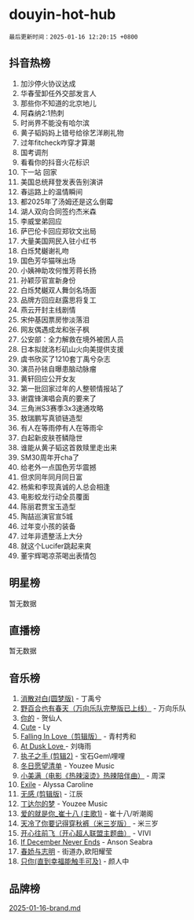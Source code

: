 # douyin-hot-hub

`最后更新时间：2025-01-16 12:20:15 +0800`

## 抖音热榜

1. 加沙停火协议达成
1. 华春莹卸任外交部发言人
1. 那些你不知道的北京地儿
1. 阿森纳2:1热刺
1. 时尚界不能没有哈尔滨
1. 黄子韬妈妈上错号给徐艺洋刷礼物
1. 过年fitcheck咋穿才算潮
1. 国考调剂
1. 看看你的抖音火花标识
1. 下一站 回家
1. 美国总统拜登发表告别演讲
1. 春运路上的温情瞬间
1. 都2025年了汤姆还是这么倒霉
1. 湖人双向合同签约杰米森
1. 李威堂弟回应
1. 萨巴伦卡回应郑钦文出局
1. 大量美国网民入驻小红书
1. 白烁梵樾谢礼吻
1. 国色芳华猫咪出场
1. 小姨神助攻何惟芳蒋长扬
1. 孙颖莎官宣新身份
1. 白烁梵樾双人舞剑名场面
1. 品牌方回应赵露思将复工
1. 燕云开封主线剧情
1. 宋仲基因票房惨淡落泪
1. 网友偶遇成龙和张子枫
1. 公安部：全力解救在境外被困人员
1. 日本拟就洛杉矶山火向美提供支援
1. 虞书欣买了1210套丁禹兮杂志
1. 演员孙铱自曝患脑动脉瘤
1. 黄轩回应公开女友
1. 第一批回家过年的人整顿情报站了
1. 谢霆锋演唱会真的要来了
1. 三角洲S3赛季3x3速通攻略
1. 敖瑞鹏写真锁链造型
1. 有人在等雨停有人在等雨伞
1. 白起新皮肤苍鳞隐世
1. 谁能从黄子韬这首救赎里走出来
1. SM30周年开cha了
1. 给老外一点国色芳华震撼
1. 但求同年同月同日富
1. 杨紫和李现真诚的人总会相逢
1. 电影蛟龙行动全员覆面
1. 陈丽君贾宝玉造型
1. 陶喆巡演官宣5城
1. 过年变小孩的装备
1. 过年非遗整活上大分
1. 就这个Lucifer跳起来爽
1. 董宇辉喝凉茶喝出表情包

## 明星榜

暂无数据

## 直播榜

暂无数据

## 音乐榜

1. [消散对白(圆梦版)](https://sf5-hl-cdn-tos.douyinstatic.com/obj/tos-cn-ve-2774/og4jB5I5IizzoZVAAAzWgBMAsMDWoArfwBOiFs) - 丁禹兮
1. [野百合也有春天（万向乐队完整版已上线）](https://sf5-hl-cdn-tos.douyinstatic.com/obj/tos-cn-ve-2774/oMnUxhRAMiAGBqDtIPBQ7ACYQZFlJCftcgeDJE) - 万向乐队
1. [你的](https://sf5-hl-cdn-tos.douyinstatic.com/obj/tos-cn-ve-2774/oYuIeKf42jB7sEV6B2upMdpYAgfrQWj0FeRegh) - 贺仙人
1. [Cute](https://sf5-hl-cdn-tos.douyinstatic.com/obj/tos-cn-ve-2774/o4IbIzHWKAAB4wsS5qMBRiiAlEBGTpQRNfFvuo) - Ly
1. [Falling In Love（剪辑版）](https://sf5-hl-cdn-tos.douyinstatic.com/obj/tos-cn-ve-2774/o8ajpA8zzgBPahbBIO8AcKGBLJezFCRd1wfP9f) - 青村秀和
1. [ At Dusk  Love ](https://sf5-hl-cdn-tos.douyinstatic.com/obj/tos-cn-ve-2774/o8CrpCf5CaYgI4ZrtQgMQAFEfuGqNnRSDQAPBc) - 刘嗨雨
1. [执子之手 (剪辑2)](https://sf6-cdn-tos.douyinstatic.com/obj/tos-cn-ve-2774/oUoZLQjCc31XzqsBnBQUNgeKtYPBcgbFDwtfcu) - 宝石Gem\哩哩
1. [冬日愿望清单](https://sf5-hl-cdn-tos.douyinstatic.com/obj/tos-cn-ve-2774/oIIgUOeamCFCVAzxN6MFRLIBlLGpUqQxeeHrLE) - Youzee Music
1. [小美满（电影《热辣滚烫》热辣陪伴曲）](https://sf5-hl-cdn-tos.douyinstatic.com/obj/tos-cn-ve-2774/o0GAn2lSgfZIDUgtevCGDQYnFg4CwnrBaxbTZL) - 周深
1. [Exile](https://sf5-hl-cdn-tos.douyinstatic.com/obj/tos-cn-ve-2774/oYj4gAQTknKE3WW0Je8KGmQ7z1cA4FefwtbufD) - Alyssa Caroline
1. [无感 (剪辑版)](https://sf5-hl-cdn-tos.douyinstatic.com/obj/tos-cn-ve-2774/o0eIsUzJBDlQaQFC5OFlgbMEZC1TFYBftOBn6p) - 江辰
1. [丁达尔的梦](https://sf5-hl-cdn-tos.douyinstatic.com/obj/tos-cn-ve-2774/oMU3WirUZBVQkAC9ccG5P2IQirziZM2RTInUY) - Youzee Music
1. [爱的就是你_崔十八 (主歌1)](https://sf5-hl-cdn-tos.douyinstatic.com/obj/tos-cn-ve-2774/oI5BO5DhFZ6UTcNCnZaOCBLtZ7WIMQGfgnXf5E) - 崔十八/听潮阁
1. [天冷了你要记得穿秋裤（米三岁版）](https://sf5-hl-cdn-tos.douyinstatic.com/obj/tos-cn-ve-2774/oQlIwVIDWiZ6BQilAorS7MA0AgCkQDvcZAdm1) - 米三岁
1. [开心往前飞（开心超人联盟主题曲）](https://sf5-hl-cdn-tos.douyinstatic.com/obj/tos-cn-ve-2774/9d8fb7c82cf1421fb93a9fe925275e0a) - VIVI
1. [If December Never Ends](https://sf3-cdn-tos.douyinstatic.com/obj/tos-cn-ve-2774/oY1IQMoTgCFIBg8RZifyqlBBt1UFgitTYmxeOS) - Anson Seabra
1. [春娇与志明](https://sf5-hl-cdn-tos.douyinstatic.com/obj/tos-cn-ve-2774/e530d8fceb7044b39707d7f9ff54add1) - 街道办,欧阳耀莹
1. [只你(直到幸福能触手可及)](https://sf5-hl-cdn-tos.douyinstatic.com/obj/tos-cn-ve-2774/o0lBkRDzFTeaVSUz3ZZSCBVtZ5DIMQGfgmEAuE) - 颜人中

## 品牌榜

[2025-01-16-brand.md](2025-01-16-brand.md)
